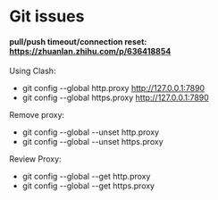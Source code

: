 # Git issues
#### pull/push timeout/connection reset: https://zhuanlan.zhihu.com/p/636418854
Using Clash:
- git config --global http.proxy http://127.0.0.1:7890 
- git config --global https.proxy http://127.0.0.1:7890

Remove proxy:
- git config --global --unset http.proxy
- git config --global --unset https.proxy

Review Proxy:
- git config --global --get http.proxy
- git config --global --get https.proxy
